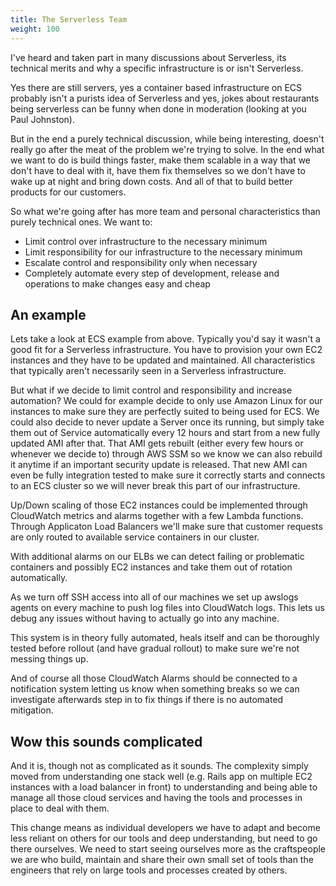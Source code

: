 ```yaml
---
title: The Serverless Team
weight: 100
---
```


I've heard and taken part in many discussions about Serverless, its technical merits and why a specific infrastructure is or isn't Serverless.

Yes there are still servers, yes a container based infrastructure on ECS probably isn't a purists idea of Serverless and yes, jokes about restaurants being serverless can be funny when done in moderation (looking at you Paul Johnston).

But in the end a purely technical discussion, while being interesting, doesn't really go after the meat of the problem we're trying to solve. In the end what we want to do is build things faster, make them scalable in a way that we don't have to deal with it, have them fix themselves so we don't have to wake up at night and bring down costs. And all of that to build better products for our customers.

So what we're going after has more team and personal characteristics than purely technical ones. We want to:

* Limit control over infrastructure to the necessary minimum
* Limit responsibility for our infrastructure to the necessary minimum
* Escalate control and responsibility only when necessary
* Completely automate every step of development, release and operations to make changes easy and cheap

## An example

Lets take a look at ECS example from above. Typically you'd say it wasn't a good fit for a Serverless infrastructure. You have to provision your own EC2 instances and they have to be updated and maintained. All characteristics that typically aren't necessarily seen in a Serverless infrastructure.

But what if we decide to limit control and responsibility and increase automation? We could for example decide to only use Amazon Linux for our instances to make sure they are perfectly suited to being used for ECS. We could also decide to never update a Server once its running, but simply take them out of Service automatically every 12 hours and start from a new fully updated AMI after that. That AMI gets rebuilt (either every few hours or whenever we decide to) through AWS SSM so we know we can also rebuild it anytime if an important security update is released. That new AMI can even be fully integration tested to make sure it correctly starts and connects to an ECS cluster so we will never break this part of our infrastructure.

Up/Down scaling of those EC2 instances could be implemented through CloudWatch metrics and alarms together with a few Lambda functions. Through Applicaton Load Balancers we'll make sure that customer requests are only routed to available service containers in our cluster.

With additional alarms on our ELBs we can detect failing or problematic containers and possibly EC2 instances and take them out of rotation automatically.

As we turn off SSH access into all of our machines we set up awslogs agents on every machine to push log files into CloudWatch logs. This lets us debug any issues without having to actually go into any machine.

This system is in theory fully automated, heals itself and can be thoroughly tested before rollout (and have gradual rollout) to make sure we're not messing things up.

And of course all those CloudWatch Alarms should be connected to a notification system letting us know when something breaks so we can investigate afterwards step in to fix things if there is no automated mitigation.

## Wow this sounds complicated

And it is, though not as complicated as it sounds. The complexity simply moved from understanding one stack well (e.g. Rails app on multiple EC2 instances with a load balancer in front) to understanding and being able to manage all those cloud services and having the tools and processes in place to deal with them.

This change means as individual developers we have to adapt and become less reliant on others for our tools and deep understanding, but need to go there ourselves. We need to start seeing ourselves more as the craftspeople we are who build, maintain and share their own small set of tools than the engineers that rely on large tools and processes created by others.